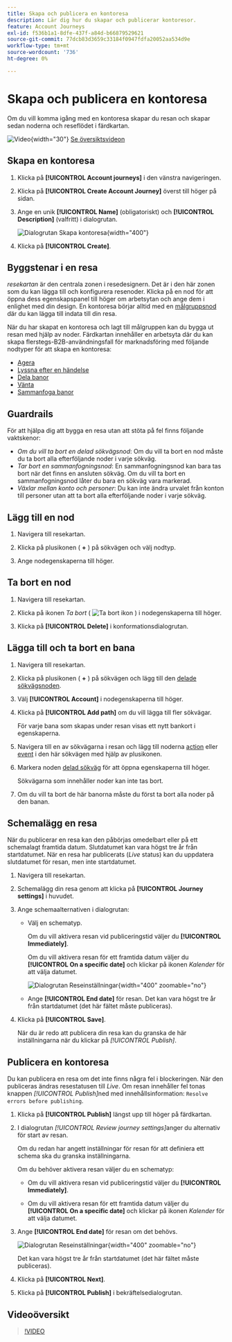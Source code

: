 ```yaml
---
title: Skapa och publicera en kontoresa
description: Lär dig hur du skapar och publicerar kontoresor.
feature: Account Journeys
exl-id: f536b1a1-8dfe-437f-a84d-b66879529621
source-git-commit: 77dcb83d3659c33184f0947fdfa20052aa534d9e
workflow-type: tm+mt
source-wordcount: '736'
ht-degree: 0%

---
```


# Skapa och publicera en kontoresa

Om du vill komma igång med en kontoresa skapar du resan och skapar sedan noderna och reseflödet i färdkartan.

![Video](../../assets/do-not-localize/icon-video.svg){width="30"} [Se översiktsvideon](#overview-video)

## Skapa en kontoresa

1. Klicka på **[!UICONTROL Account journeys]** i den vänstra navigeringen.

1. Klicka på **[!UICONTROL Create Account Journey]** överst till höger på sidan.

1. Ange en unik **[!UICONTROL Name]** (obligatoriskt) och **[!UICONTROL Description]** (valfritt) i dialogrutan.

   ![Dialogrutan Skapa kontoresa](./assets/account-journey-create-dialog.png){width="400"}

1. Klicka på **[!UICONTROL Create]**.

## Byggstenar i en resa

_resekartan_ är den centrala zonen i resedesignern. Det är i den här zonen som du kan lägga till och konfigurera resenoder. Klicka på en nod för att öppna dess egenskapspanel till höger om arbetsytan och ange dem i enlighet med din design. En kontoresa börjar alltid med en [målgruppsnod](./account-audience-nodes.md) där du kan lägga till indata till din resa.

När du har skapat en kontoresa och lagt till målgruppen kan du bygga ut resan med hjälp av noder. Färdkartan innehåller en arbetsyta där du kan skapa flerstegs-B2B-användningsfall för marknadsföring med följande nodtyper för att skapa en kontoresa:

* [Agera](./action-nodes.md)
* [Lyssna efter en händelse](./listen-for-event-nodes.md)
* [Dela banor](./split-merge-paths-nodes.md)
* [Vänta](./wait-nodes.md)
* [Sammanfoga banor](./split-merge-paths-nodes.md)

## Guardrails

För att hjälpa dig att bygga en resa utan att stöta på fel finns följande vaktskenor:

* _Om du vill ta bort en delad sökvägsnod_: Om du vill ta bort en nod måste du ta bort alla efterföljande noder i varje sökväg.
* _Tar bort en sammanfogningsnod_: En sammanfogningsnod kan bara tas bort när det finns en ansluten sökväg. Om du vill ta bort en sammanfogningsnod låter du bara en sökväg vara markerad.
* _Växlar mellan konto och personer_: Du kan inte ändra urvalet från konton till personer utan att ta bort alla efterföljande noder i varje sökväg.

## Lägg till en nod

1. Navigera till resekartan.

1. Klicka på plusikonen ( **+** ) på sökvägen och välj nodtyp.

1. Ange nodegenskaperna till höger.

## Ta bort en nod

1. Navigera till resekartan.

1. Klicka på ikonen _Ta bort_ ( ![Ta bort ikon](../assets/do-not-localize/icon-delete.svg) ) i nodegenskaperna till höger.

1. Klicka på **[!UICONTROL Delete]** i konformationsdialogrutan.

## Lägga till och ta bort en bana

1. Navigera till resekartan.

1. Klicka på plusikonen ( **+** ) på sökvägen och lägg till den [delade sökvägsnoden](./split-merge-paths-nodes.md#split-paths).

1. Välj **[!UICONTROL Account]** i nodegenskaperna till höger.

1. Klicka på **[!UICONTROL Add path]** om du vill lägga till fler sökvägar.

   För varje bana som skapas under resan visas ett nytt bankort i egenskaperna.

1. Navigera till en av sökvägarna i resan och lägg till noderna [action](./action-nodes.md) eller [event](./listen-for-event-nodes.md) i den här sökvägen med hjälp av plusikonen.

1. Markera noden [delad sökväg](./split-merge-paths-nodes.md) för att öppna egenskaperna till höger.

   Sökvägarna som innehåller noder kan inte tas bort.

1. Om du vill ta bort de här banorna måste du först ta bort alla noder på den banan.

## Schemalägg en resa

När du publicerar en resa kan den påbörjas omedelbart eller på ett schemalagt framtida datum. Slutdatumet kan vara högst tre år från startdatumet. När en resa har publicerats (_Live_ status) kan du uppdatera slutdatumet för resan, men inte startdatumet.

1. Navigera till resekartan.

1. Schemalägg din resa genom att klicka på **[!UICONTROL Journey settings]** i huvudet.

1. Ange schemaalternativen i dialogrutan:

   * Välj en schematyp.

     Om du vill aktivera resan vid publiceringstid väljer du **[!UICONTROL Immediately]**.

     Om du vill aktivera resan för ett framtida datum väljer du **[!UICONTROL On a specific date]** och klickar på ikonen _Kalender_ för att välja datumet.

     ![Dialogrutan Reseinställningar](./assets/account-journey-settings-dialog.png){width="400" zoomable="no"}

   * Ange **[!UICONTROL End date]** för resan. Det kan vara högst tre år från startdatumet (det här fältet måste publiceras).

1. Klicka på **[!UICONTROL Save]**.

   När du är redo att publicera din resa kan du granska de här inställningarna när du klickar på _[!UICONTROL Publish]_.

## Publicera en kontoresa

Du kan publicera en resa om det inte finns några fel i blockeringen. När den publiceras ändras resestatusen till _Live_. Om resan innehåller fel tonas knappen _[!UICONTROL Publish]_&#x200B;ned med innehållsinformation: `Resolve errors before publishing`.

1. Klicka på **[!UICONTROL Publish]** längst upp till höger på färdkartan.

1. I dialogrutan _[!UICONTROL Review journey settings]_&#x200B;anger du alternativ för start av resan.

   Om du redan har angett inställningar för resan för att definiera ett schema ska du granska inställningarna.

   Om du behöver aktivera resan väljer du en schematyp:

   * Om du vill aktivera resan vid publiceringstid väljer du **[!UICONTROL Immediately]**.

   * Om du vill aktivera resan för ett framtida datum väljer du **[!UICONTROL On a specific date]** och klickar på ikonen _Kalender_ för att välja datumet.

1. Ange **[!UICONTROL End date]** för resan om det behövs.

   ![Dialogrutan Reseinställningar](./assets/journey-publish-dialog.png){width="400" zoomable="no"}

   Det kan vara högst tre år från startdatumet (det här fältet måste publiceras).

1. Klicka på **[!UICONTROL Next]**.

1. Klicka på **[!UICONTROL Publish]** i bekräftelsedialogrutan.

## Videoöversikt

>[!VIDEO](https://video.tv.adobe.com/v/3443204/?learn=on)
